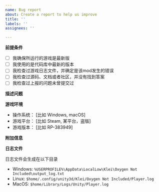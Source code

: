 ```yaml
---
name: Bug report
about: Create a report to help us improve
title: ''
labels: ''
assignees: ''

---
```

**前提条件**

<!-- 在你反馈BUG前请先回答以下问题。（你无需删除这一行，下列问题可以在提交问题后进行勾选） -->

- [ ] 我确保所运行的游戏是最新版 <!--(https://support.steampowered.com/kb_article.php?ref=2037-QEUH-3335&l=simplified%20chinese)-->
- [ ] 我使用的是代码库中最新的版本
- [ ] 我检查过游戏日志文件，并确定是该mod发生的错误
- [ ] 我检查过源码、文档或者社区，并没有找到答案
- [ ] 我检查过上报的问题未曾提交过

**描述问题**
<!-- 请描述BUG -->

**游戏环境**
 - 操作系统： [比如 Windows, macOS]
 - 游戏平台： [比如 Steam, 某平台，盗版]
 - 游戏版本： [比如 RP-383949]

**附加信息**
<!-- Add any other context about the problem here. -->

**日志文件**

<!-- 如果可以请提供游戏的日志文件，它能够更好的帮我理解到底发生了什么事情。 -->
<!-- 日志文件会在每次游戏时重新生成，请确保该文件是发生错误的那次版本 -->
日志文件会生成在以下目录
- Windows: `%USERPROFILE%\AppData\LocalLow\Klei\Oxygen Not Included\output_log.txt`
- Linux: `$home/.config/unity3d/Klei/Oxygen Not Included/Player.log`
- MacOS: `$home/Library/Logs/Unity/Player.log`

<!-- 如果日志文件过大请将该文件以附件的形式发送至邮箱oni#undancer.com （请将#替换成@） -->